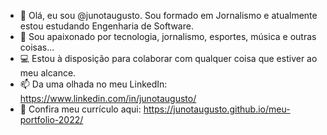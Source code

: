 - 👋 Olá, eu sou @junotaugusto. Sou formado em Jornalismo e atualmente estou estudando Engenharia de Software.
- 👀 Sou apaixonado por tecnologia, jornalismo, esportes, música e outras coisas... 
- 💻 Estou à disposição para colaborar com qualquer coisa que estiver ao meu alcance.
- 📫 Da uma olhada no meu LinkedIn: https://www.linkedin.com/in/junotaugusto/
- 👔 Confira meu currículo aqui: https://junotaugusto.github.io/meu-portfolio-2022/
<!---

[![Anurag's GitHub stats](https://github-readme-stats.vercel.app/api?username=junotaugusto)](https://github.com/anuraghazra/github-readme-stats)

junotaugusto/junotaugusto is a ✨ special ✨ repository because its `README.md` (this file) appears on your GitHub profile.
You can click the Preview link to take a look at your changes.
--->
